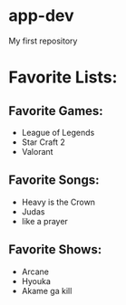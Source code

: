 # app-dev
My first repository


# Favorite Lists:



## Favorite Games:
- League of Legends
- Star Craft 2
- Valorant

## Favorite Songs:
- Heavy is the Crown
- Judas
- like a prayer

## Favorite Shows:
- Arcane
- Hyouka
- Akame ga kill



